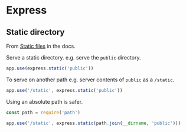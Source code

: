 # Express

## Static directory

From [Static files](https://expressjs.com/en/starter/static-files.html) in the docs.

Serve a static directory. e.g. serve the `public` directory.

```javascript
app.use(express.static('public'))
```

To serve on another path e.g. server contents of `public` as a `/static`.

```javascript
app.use('/static', express.static('public'))
```

Using an absolute path is safer.

```javascript
const path = require('path')

app.use('/static', express.static(path.join(__dirname, 'public')))
```
